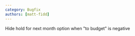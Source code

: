 ```yaml
---
category: Bugfix
authors: [matt-fidd]
---
```


Hide hold for next month option when "to budget" is negative

